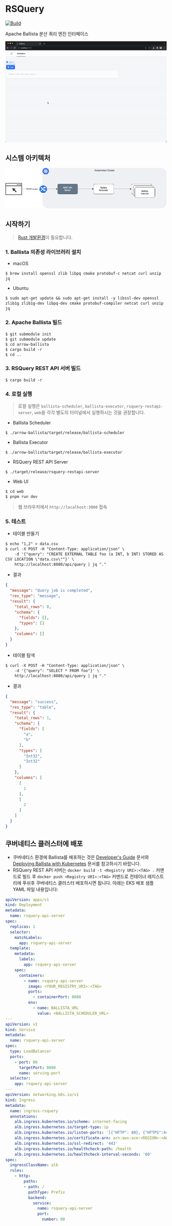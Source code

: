 # RSQuery
[![Build](https://github.com/Taehun/rsquery/actions/workflows/rust.yml/badge.svg)](https://github.com/Taehun/rsquery/actions/workflows/rust.yml)

Apache Ballista 분산 쿼리 엔진 인터페이스

![데모](./demo.gif)

## 시스템 아키텍처
![RSQuery 아키텍처](./rsquery.png)

## 시작하기

> [Rust 개발환경](https://indosaram.github.io/rust-python-book/ch1-03.html)이 필요합니다.

### 1. Ballista 의존성 라이브러리 설치
- macOS
```shell
$ brew install openssl zlib libpq cmake protobuf-c netcat curl unzip jq
```
- Ubuntu
```shell
$ sudo apt-get update && sudo apt-get install -y libssl-dev openssl zlib1g zlib1g-dev libpq-dev cmake protobuf-compiler netcat curl unzip jq
```

### 2. Apache Ballista 빌드
```shell
$ git submodule init
$ git submodule update
$ cd arrow-ballista
$ cargo build -r
$ cd ..
```

### 3. RSQuery REST API 서버 빌드
```shell
$ cargo build -r
```



### 4. 로컬 실행
> 로컬 실행은 `ballista-scheduler`, `ballista-executor`, `rsquery-restapi-server`, `web`을 각각 별도의 터미널에서 실행하시는 것을 권장합니다.

- Ballista Scheduler
```shell
$ ./arrow-ballista/target/release/ballista-scheduler
```

- Ballista Executor
```shell
$ ./arrow-ballista/target/release/ballista-executor
```

- RSQuery REST API Server
```shell
$ ./target/release/rsquery-restapi-server
```

- Web UI
```shell
$ cd web
$ pnpm run dev
```
> 웹 브라우저에서 `http://localhost:3000` 접속

### 5. 테스트
- 테이블 만들기
```shell
$ echo "1,2" > data.csv
$ curl -X POST -H "Content-Type: application/json" \
    -d '{"query": "CREATE EXTERNAL TABLE foo (a INT, b INT) STORED AS CSV LOCATION \"data.csv\""}' \
    http://localhost:8080/api/query | jq "."
```

- 결과
```json
{
  "message": "Query job is completed",
  "res_type": "message",
  "result": {
    "total_rows": 0,
    "schema": {
      "fields": [],
      "types": []
    },
    "columns": []
  }
}
```

- 테이블 탐색
```shell
$ curl -X POST -H "Content-Type: application/json" \
    -d '{"query": "SELECT * FROM foo"}' \
    http://localhost:8080/api/query | jq "."
```

- 결과
```json
{
  "message": "success",
  "res_type": "table",
  "result": {
    "total_rows": 1,
    "schema": {
      "fields": [
        "a",
        "b"
      ],
      "types": [
        "Int32",
        "Int32"
      ]
    },
    "columns": [
      [
        1
      ],
      [
        2
      ]
    ]
  }
}
```

## 쿠버네티스 클러스터에 배포

- 쿠버네티스 환경에 Ballista를 배포하는 것은 [Developer's Guide](https://github.com/apache/arrow-ballista/blob/main/CONTRIBUTING.md#developers-guide) 문서와 [Deploying Ballista with Kubernetes](https://arrow.apache.org/ballista/user-guide/deployment/kubernetes.html) 문서를 참고하시기 바랍니다.
- RSQuery REST API 서버는 `docker build -t <Registry URI>:<TAG> .` 커맨드로 빌드 후 `docker push <Registry URI>:<TAG>` 커맨드로 컨테이너 레지스트리에 푸쉬후 쿠버네티스 클러스터 배포하시면 됩니다. 아래는 EKS 배포 샘플 YAML 파일 내용입니다:

```yaml
apiVersion: apps/v1
kind: Deployment
metadata:
  name: rsquery-api-server
spec:
  replicas: 1
  selector:
    matchLabels:
      app: rsquery-api-server
  template:
    metadata:
      labels:
        app: rsquery-api-server
    spec:
      containers:
        - name: rsquery-api-server
          image: <YOUR_REGISTRY_URI>:<TAG>
          ports:
            - containerPort: 8080
          env:
            - name: BALLISTA_URL
              value: <BALLISTA_SCHEDULER_URL>
---
apiVersion: v1
kind: Service
metadata:
  name: rsquery-api-server
spec:
  type: LoadBalancer
  ports:
    - port: 80
      targetPort: 8080
      name: serving-port
  selector:
    app: rsquery-api-server
---
apiVersion: networking.k8s.io/v1
kind: Ingress
metadata:
  name: ingress-rsquery
  annotations:
    alb.ingress.kubernetes.io/scheme: internet-facing
    alb.ingress.kubernetes.io/target-type: ip
    alb.ingress.kubernetes.io/listen-ports: '[{"HTTP": 80}, {"HTTPS":443}]'
    alb.ingress.kubernetes.io/certificate-arn: arn:aws:acm:<REGION>:<AWS_ACCOUNT>:certificate/<ARN>
    alb.ingress.kubernetes.io/ssl-redirect: '443'
    alb.ingress.kubernetes.io/healthcheck-path: /health
    alb.ingress.kubernetes.io/healthcheck-interval-seconds: '60'
spec:
  ingressClassName: alb
  rules:
    - http:
        paths:
        - path: /
          pathType: Prefix
          backend:
            service:
              name: rsquery-api-server
              port:
                number: 80

```